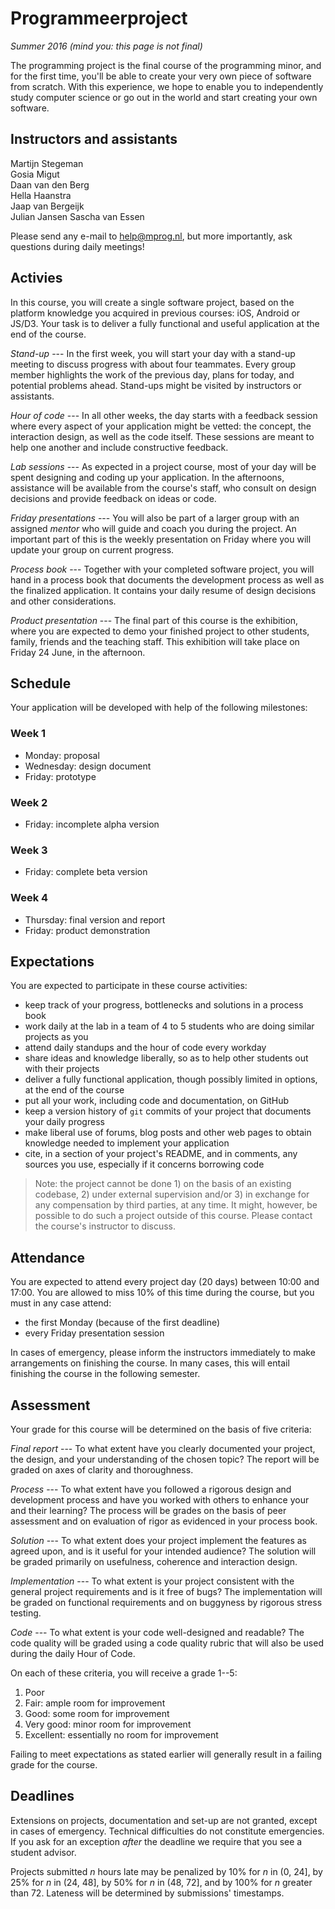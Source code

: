 # Programmeerproject

*Summer 2016 (mind you: this page is not final)*

The programming project is the final course of the programming minor, and for the first time, you'll be able to create your very own piece of software from scratch. With this experience, we hope to enable you to independently study computer science or go out in the world and start creating your own software.

## Instructors and assistants

Martijn Stegeman  
Gosia Migut  
Daan van den Berg  
Hella Haanstra  
Jaap van Bergeijk  
Julian Jansen
Sascha van Essen

Please send any e-mail to <help@mprog.nl>, but more importantly, ask questions during daily meetings!

## Activies

In this course, you will create a single software project, based on the platform knowledge you acquired in previous courses: iOS, Android or JS/D3. Your task is to deliver a fully functional and useful application at the end of the course.

*Stand-up* --- In the first week, you will start your day with a stand-up meeting to discuss progress with about four teammates. Every group member highlights the work of the previous day, plans for today, and potential problems ahead. Stand-ups might be visited by instructors or assistants.

*Hour of code* --- In all other weeks, the day starts with a feedback session where every aspect of your application might be vetted: the concept, the interaction design, as well as the code itself. These sessions are meant to help one another and include constructive feedback.

*Lab sessions* --- As expected in a project course, most of your day will be spent designing and coding up your application. In the afternoons, assistance will be available from the course's staff, who consult on design decisions and  provide feedback on ideas or code.

*Friday presentations* --- You will also be part of a larger group with an assigned *mentor* who will guide and coach you during the project. An important part of this is the weekly presentation on Friday where you will update your group on current progress.

*Process book* --- Together with your completed software project, you will hand in a process book that documents the development process as well as the finalized application. It contains your daily resume of design decisions and other considerations.

*Product presentation* --- The final part of this course is the exhibition, where you are expected to demo your finished project to other students, family, friends and the teaching staff. This exhibition will take place on Friday 24 June, in the afternoon.

## Schedule

Your application will be developed with help of the following milestones:

### Week 1

- Monday: proposal
- Wednesday: design document
- Friday: prototype

### Week 2

- Friday: incomplete alpha version

### Week 3

- Friday: complete beta version

### Week 4

- Thursday: final version and report
- Friday: product demonstration

## Expectations

You are expected to participate in these course activities:

- keep track of your progress, bottlenecks and solutions in a process book
- work daily at the lab in a team of 4 to 5 students who are doing similar projects as you
- attend daily standups and the hour of code every workday
- share ideas and knowledge liberally, so as to help other students out with their projects
- deliver a fully functional application, though possibly limited in options, at the end of the course
- put all your work, including code and documentation, on GitHub
- keep a version history of `git` commits of your project that documents your daily progress
- make liberal use of forums, blog posts and other web pages to obtain knowledge needed to implement your application
- cite, in a section of your project's README, and in comments, any sources you use, especially if it concerns borrowing code

> Note: the project cannot be done 1) on the basis of an existing codebase, 2) under external supervision and/or 3) in exchange for any compensation by third parties, at any time. It might, however, be possible to do such a project outside of this course. Please contact the course's instructor to discuss.

## Attendance

You are expected to attend every project day (20 days) between 10:00 and 17:00. You are allowed to miss 10% of this time during the course, but you must in any case attend:

- the first Monday (because of the first deadline)
- every Friday presentation session

In cases of emergency, please inform the instructors immediately to make arrangements on finishing the course. In many cases, this will entail finishing the course in the following semester.

## Assessment

Your grade for this course will be determined on the basis of five criteria:

*Final report* --- To what extent have you clearly documented your project, the design, and your understanding of the chosen topic? The report will be graded on axes of clarity and thoroughness.

*Process* --- To what extent have you followed a rigorous design and development process and have you worked with others to enhance your and their learning? The process will be grades on the basis of peer assessment and on evaluation of rigor as evidenced in your process book.

*Solution* --- To what extent does your project implement the features as agreed upon, and is it useful for your intended audience? The solution will be graded primarily on usefulness, coherence and interaction design.

*Implementation* --- To what extent is your project consistent with the general project requirements and is it free of bugs? The implementation will be graded on functional requirements and on buggyness by rigorous stress testing.

*Code* --- To what extent is your code well-designed and readable? The code quality will be graded using a code quality rubric that will also be used during the daily Hour of Code.

On each of these criteria, you will receive a grade 1--5:

1. Poor
2. Fair: ample room for improvement
3. Good: some room for improvement
4. Very good: minor room for improvement
5. Excellent: essentially no room for improvement

Failing to meet expectations as stated earlier will generally result in a failing grade for the course.

## Deadlines

Extensions on projects, documentation and set-up are not granted, except in cases of emergency. Technical difficulties do not constitute emergencies. If you ask for an exception *after* the deadline we require that you see a student advisor.

Projects submitted *n* hours late may be penalized by 10% for *n* in (0, 24], by 25% for *n* in (24, 48], by 50% for *n* in (48, 72], and by 100% for *n* greater than 72. Lateness will be determined by submissions' timestamps.
